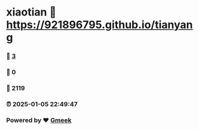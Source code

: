 # xiaotian :link: https://921896795.github.io/tianyang 
### :page_facing_up: [3](https://921896795.github.io/tianyang/tag.html) 
### :speech_balloon: 0 
### :hibiscus: 2119 
### :alarm_clock: 2025-01-05 22:49:47 
### Powered by :heart: [Gmeek](https://github.com/Meekdai/Gmeek)
